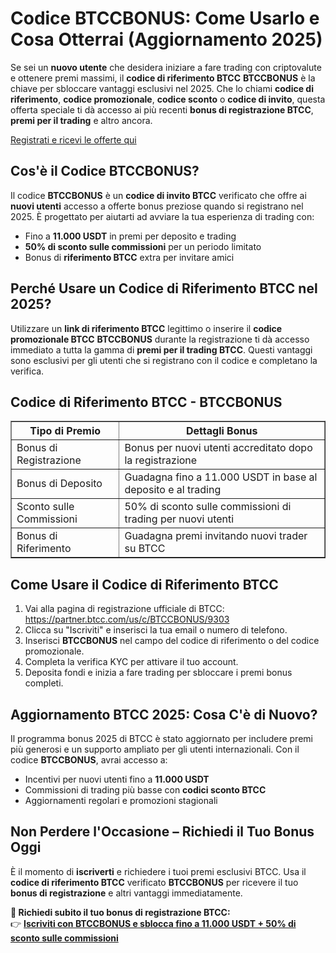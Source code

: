 <h1>Codice BTCCBONUS: Come Usarlo e Cosa Otterrai (Aggiornamento 2025)</h1>

<p>Se sei un <strong>nuovo utente</strong> che desidera iniziare a fare trading con criptovalute e ottenere premi massimi, il <strong>codice di riferimento BTCC</strong> <strong>BTCCBONUS</strong> è la chiave per sbloccare vantaggi esclusivi nel 2025. Che lo chiami <strong>codice di riferimento</strong>, <strong>codice promozionale</strong>, <strong>codice sconto</strong> o <strong>codice di invito</strong>, questa offerta speciale ti dà accesso ai più recenti <strong>bonus di registrazione BTCC</strong>, <strong>premi per il trading</strong> e altro ancora.</p>
<p><a href="https://partner.btcc.com/us/c/BTCCBONUS/9303" target="_blank">Registrati e ricevi le offerte qui</a></p>
<img src="https://images.mirror-media.xyz/publication-images/mOyzTHo__cWXepjeKkd-v.png?height=500&amp;width=1000" decoding="async" data-nimg="fill" class="css-xah9so" style="position: absolute; inset: 0px; box-sizing: border-box; padding: 0px; border: none; margin: auto; display: block; width: 0px; height: 0px; min-width: 100%; max-width: 100%; min-height: 100%; max-height: 100%;">
<h2>Cos'è il Codice BTCCBONUS?</h2>

<p>Il codice <strong>BTCCBONUS</strong> è un <strong>codice di invito BTCC</strong> verificato che offre ai <strong>nuovi utenti</strong> accesso a offerte bonus preziose quando si registrano nel 2025. È progettato per aiutarti ad avviare la tua esperienza di trading con:</p>
<ul>
<li>Fino a <strong>11.000 USDT</strong> in premi per deposito e trading</li>
<li><strong>50% di sconto sulle commissioni</strong> per un periodo limitato</li>
<li>Bonus di <strong>riferimento BTCC</strong> extra per invitare amici</li>
</ul>

<h2>Perché Usare un Codice di Riferimento BTCC nel 2025?</h2>

<p>Utilizzare un <strong>link di riferimento BTCC</strong> legittimo o inserire il <strong>codice promozionale BTCC</strong> <strong>BTCCBONUS</strong> durante la registrazione ti dà accesso immediato a tutta la gamma di <strong>premi per il trading BTCC</strong>. Questi vantaggi sono esclusivi per gli utenti che si registrano con il codice e completano la verifica.</p>

<h2>Codice di Riferimento BTCC - BTCCBONUS</h2>

<table border="1">
<tr><th>Tipo di Premio</th><th>Dettagli Bonus</th></tr>
<tr><td>Bonus di Registrazione</td><td>Bonus per nuovi utenti accreditato dopo la registrazione</td></tr>
<tr><td>Bonus di Deposito</td><td>Guadagna fino a 11.000 USDT in base al deposito e al trading</td></tr>
<tr><td>Sconto sulle Commissioni</td><td>50% di sconto sulle commissioni di trading per nuovi utenti</td></tr>
<tr><td>Bonus di Riferimento</td><td>Guadagna premi invitando nuovi trader su BTCC</td></tr>
</table>

<h2>Come Usare il Codice di Riferimento BTCC</h2>

<ol>
<li>Vai alla pagina di registrazione ufficiale di BTCC: <a href="https://partner.btcc.com/us/c/BTCCBONUS/9303" target="_blank">https://partner.btcc.com/us/c/BTCCBONUS/9303</a></li>
<li>Clicca su "Iscriviti" e inserisci la tua email o numero di telefono.</li>
<li>Inserisci <strong>BTCCBONUS</strong> nel campo del codice di riferimento o del codice promozionale.</li>
<li>Completa la verifica KYC per attivare il tuo account.</li>
<li>Deposita fondi e inizia a fare trading per sbloccare i premi bonus completi.</li>
</ol>

<h2>Aggiornamento BTCC 2025: Cosa C'è di Nuovo?</h2>

<p>Il programma bonus 2025 di BTCC è stato aggiornato per includere premi più generosi e un supporto ampliato per gli utenti internazionali. Con il codice <strong>BTCCBONUS</strong>, avrai accesso a:</p>
<ul>
<li>Incentivi per nuovi utenti fino a <strong>11.000 USDT</strong></li>
<li>Commissioni di trading più basse con <strong>codici sconto BTCC</strong></li>
<li>Aggiornamenti regolari e promozioni stagionali</li>
</ul>

<h2>Non Perdere l'Occasione – Richiedi il Tuo Bonus Oggi</h2>

<p>È il momento di <strong>iscriverti</strong> e richiedere i tuoi premi esclusivi BTCC. Usa il <strong>codice di riferimento BTCC</strong> verificato <strong>BTCCBONUS</strong> per ricevere il tuo <strong>bonus di registrazione</strong> e altri vantaggi immediatamente.</p>

<p><strong>🎁 Richiedi subito il tuo bonus di registrazione BTCC:</strong><br>
👉 <a href="https://partner.btcc.com/us/c/BTCCBONUS/9303" target="_blank"><strong>Iscriviti con BTCCBONUS e sblocca fino a 11.000 USDT + 50% di sconto sulle commissioni</strong></a></p>
